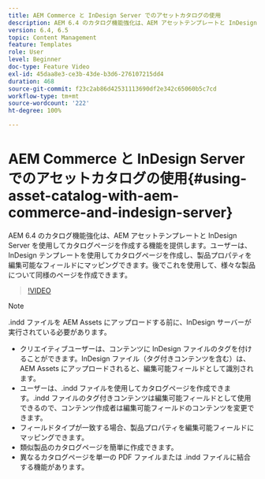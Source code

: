 ```yaml
---
title: AEM Commerce と InDesign Server でのアセットカタログの使用
description: AEM 6.4 のカタログ機能強化は、AEM アセットテンプレートと InDesign Server を使用してカタログページを作成する機能を提供します。ユーザーは、InDesign テンプレートを使用してカタログページを作成し、製品プロパティを編集可能なフィールドにマッピングできます。後でこれを使用して、様々な製品について同様のページを作成できます。
version: 6.4, 6.5
topic: Content Management
feature: Templates
role: User
level: Beginner
doc-type: Feature Video
exl-id: 45daa8e3-ce3b-43de-b3d6-276107215dd4
duration: 468
source-git-commit: f23c2ab86d42531113690df2e342c65060b5c7cd
workflow-type: tm+mt
source-wordcount: '222'
ht-degree: 100%

---
```


# AEM Commerce と InDesign Server でのアセットカタログの使用{#using-asset-catalog-with-aem-commerce-and-indesign-server}

AEM 6.4 のカタログ機能強化は、AEM アセットテンプレートと InDesign Server を使用してカタログページを作成する機能を提供します。ユーザーは、InDesign テンプレートを使用してカタログページを作成し、製品プロパティを編集可能なフィールドにマッピングできます。後でこれを使用して、様々な製品について同様のページを作成できます。

>[!VIDEO](https://video.tv.adobe.com/v/22540?quality=12&learn=on)

>[!NOTE]
>
>\.indd ファイルを AEM Assets にアップロードする前に、InDesign サーバーが実行されている必要があります。

* クリエイティブユーザーは、コンテンツに InDesign ファイルのタグを付けることができます。InDesign ファイル（タグ付きコンテンツを含む）は、AEM Assets にアップロードされると、編集可能フィールドとして識別されます。
* ユーザーは、\.indd ファイルを使用してカタログページを作成できます。\.indd ファイルのタグ付きコンテンツは編集可能フィールドとして使用できるので、コンテンツ作成者は編集可能フィールドのコンテンツを変更できます。
* フィールドタイプが一致する場合、製品プロパティを編集可能フィールドにマッピングできます。
* 類似製品のカタログページを簡単に作成できます。
* 異なるカタログページを単一の PDF ファイルまたは \.indd ファイルに結合する機能があります。
